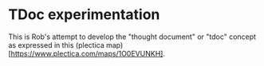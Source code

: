 # TDoc experimentation

This is Rob's attempt to develop the "thought document" or "tdoc"
concept as expressed in this (plectica map)[https://www.plectica.com/maps/1O0EVUNKH].

